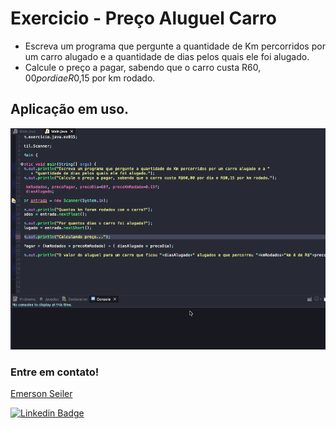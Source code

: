 # Exercicio - Preço Aluguel Carro
- Escreva um programa que pergunte a quantidade de Km percorridos por um carro alugado e a quantidade de dias pelos quais ele foi alugado.
- Calcule o preço a pagar, sabendo que o carro custa R$60,00 por dia e R$0,15 por km rodado.

## Aplicação em uso.

![Gif Exercicio](./img/exercicio.gif)

### Entre em contato!

[Emerson Seiler](https://www.linkedin.com/in/seileremerson/)

[![Linkedin Badge](https://img.shields.io/badge/-seileremerson-blue?style=flat-square&logo=Linkedin&logoColor=white&link=https://www.linkedin.com/in/diogoalvesti/)](https://www.linkedin.com/in/seileremerson/)